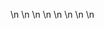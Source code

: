 

















































\n
\n
\n
\n
\n
\n
\n
\n












































































































































